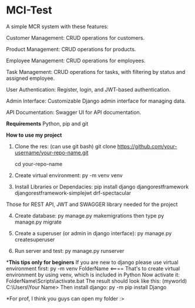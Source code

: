 # MCI-Test
A simple MCR system with these features:


Customer Management: CRUD operations for customers.

Product Management: CRUD operations for products.

Employee Management: CRUD operations for employees.

Task Management: CRUD operations for tasks, with filtering by status and assigned employee.

User Authentication: Register, login, and JWT-based authentication.

Admin Interface: Customizable Django admin interface for managing data.

API Documentation: Swagger UI for API documentation.


**Requirements**
Python, pip and git


**How to use my project**
1. Clone the res: (can use git bash)
   git clone https://github.com/your-username/your-repo-name.git

   cd your-repo-name
2. Create virtual environment: py -m venv venv

3. Install Libraries or Dependacies: pip install django djangorestframework djangorestframework-simplejwt drf-spectacular

Those for REST API, JWT and SWAGGER library needed for the project

4. Create database: py manage.py makemigrations then type py manage.py migrate

5. Create a superuser (or admin in django interface):  py manage.py createsuperuser

6. Run server and test: py manage.py runserver

***This tips only for beginers**
If you are new to django please use virtual environment first:
py -m venv FolderName   <==== That's to create virtual environment by using venv, which is included in Python
Now activate it:
FolderName\Scripts\activate.bat
The result should look like this:
(myworld) C:\Users\Your Name>
Then install django:
py -m pip install Django

*For prof, I  think you guys can open my folder :>
